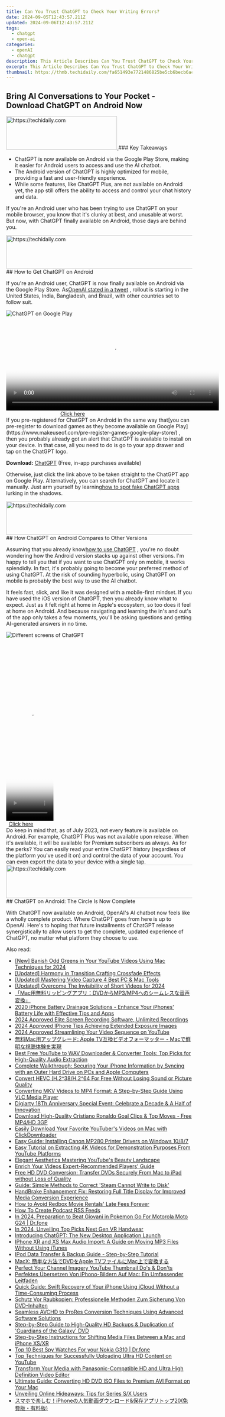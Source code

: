 ```yaml
---
title: Can You Trust ChatGPT to Check Your Writing Errors?
date: 2024-09-05T12:43:57.211Z
updated: 2024-09-06T12:43:57.211Z
tags:
  - chatgpt
  - open-ai
categories:
  - openAI
  - chatgpt
description: This Article Describes Can You Trust ChatGPT to Check Your Writing Errors?
excerpt: This Article Describes Can You Trust ChatGPT to Check Your Writing Errors?
thumbnail: https://thmb.techidaily.com/fa651493e7721486825be5cb6becb6ac17b9f66023f1145d44d12b2eec67b831.jpg
---
```


## Bring AI Conversations to Your Pocket - Download ChatGPT on Android Now

<!-- affiliate ads begin -->
<a href="https://aligracehair.sjv.io/c/5597632/2135414/19272" target="_top" id="2135414">
  <img src="//a.impactradius-go.com/display-ad/19272-2135414" border="0" alt="https://techidaily.com" width="300" height="90"/>
</a>
<img height="0" width="0" src="https://aligracehair.sjv.io/i/5597632/2135414/19272" style="position:absolute;visibility:hidden;" border="0" />
<!-- affiliate ads end -->
### Key Takeaways

* ChatGPT is now available on Android via the Google Play Store, making it easier for Android users to access and use the AI chatbot.
* The Android version of ChatGPT is highly optimized for mobile, providing a fast and user-friendly experience.
* While some features, like ChatGPT Plus, are not available on Android yet, the app still offers the ability to access and control your chat history and data.

 If you're an Android user who has been trying to use ChatGPT on your mobile browser, you know that it's clunky at best, and unusable at worst. But now, with ChatGPT finally available on Android, those days are behind you.

<!-- affiliate ads begin -->
<a href="https://ephamedtechinc.pxf.io/c/5597632/2137213/26400" target="_top" id="2137213">
  <img src="//a.impactradius-go.com/display-ad/26400-2137213" border="0" alt="https://techidaily.com" width="728" height="90"/>
</a>
<img height="0" width="0" src="https://ephamedtechinc.pxf.io/i/5597632/2137213/26400" style="position:absolute;visibility:hidden;" border="0" />
<!-- affiliate ads end -->
## How to Get ChatGPT on Android

 If you're an Android user, ChatGPT is now finally available on Android via the Google Play Store. As[OpenAI stated in a tweet](https://twitter.com/OpenAI/status/1683854695398522881) , rollout is starting in the United States, India, Bangladesh, and Brazil, with other countries set to follow suit.

![ChatGPT on Google Play](https://static1.makeuseofimages.com/wordpress/wp-content/uploads/wm/2023/07/chatgpt-google-play-1.jpg)

<!-- affiliate ads begin -->
<span id="1983471">
					<video width="576" height="240" style="cursor:pointer"
           poster="//a.impactradius-go.com/display-clicktoplayimage/1983471.png"
           onclick="if(!this.playClicked){this.play();this.setAttribute('controls',true);this.playClicked=true;}">
	   <source src="//a.impactradius-go.com/display-ad/22993-1983471">
	   <img src="//a.impactradius-go.com/display-clicktoplayimage/1983471.png" style="border: none; height: 100%; width: 100%; object-fit: contain">
	</video>
	<div style="width:360px;text-align:center"><a href="javascript:window.open(decodeURIComponent('https%3A%2F%2Fhomestyler.sjv.io%2Fc%2F5597632%2F1983471%2F22993'), '_blank');void(0);">Click here</a></div>
</span>
<img height="0" width="0" src="https://imp.pxf.io/i/5597632/1983471/22993" style="position:absolute;visibility:hidden;" border="0" />
<!-- affiliate ads end -->
 If you pre-registered for ChatGPT on Android in the same way that[you can pre-register to download games as they become available on Google Play](https://www.makeuseof.com/pre-register-games-google-play-store/) , then you probably already got an alert that ChatGPT is available to install on your device. In that case, all you need to do is go to your app drawer and tap on the ChatGPT logo.

**Download:** [ChatGPT](https://www.anrdoezrs.net/links/7251228/type/dlg/sid/UUmuoUeUpU2028180/https://play.google.com/store/apps/details?id=com.openai.chatgpt&hl=en&gl=US) (Free, in-app purchases available)

 Otherwise, just click the link above to be taken straight to the ChatGPT app on Google Play. Alternatively, you can search for ChatGPT and locate it manually. Just arm yourself by learning[how to spot fake ChatGPT apps](https://www.makeuseof.com/how-to-spot-fake-chatgpt-app-on-apple-app-store/) lurking in the shadows.

<!-- affiliate ads begin -->
<a href="https://bluettiit.sjv.io/c/5597632/2114267/17093" target="_top" id="2114267">
  <img src="//a.impactradius-go.com/display-ad/17093-2114267" border="0" alt="https://techidaily.com" width="728" height="90"/>
</a>
<img height="0" width="0" src="https://bluettiit.sjv.io/i/5597632/2114267/17093" style="position:absolute;visibility:hidden;" border="0" />
<!-- affiliate ads end -->
## How ChatGPT on Android Compares to Other Versions

 Assuming that you already know[how to use ChatGPT](https://www.makeuseof.com/how-to-use-chatgpt-by-openai) , you're no doubt wondering how the Android version stacks up against other versions. I'm happy to tell you that if you want to use ChatGPT only on mobile, it works splendidly. In fact, it's probably going to become your preferred method of using ChatGPT. At the risk of sounding hyperbolic, using ChatGPT on mobile is probably the best way to use the AI chatbot.

 It feels fast, slick, and like it was designed with a mobile-first mindset. If you have used the iOS version of ChatGPT, then you already know what to expect. Just as it felt right at home in Apple's ecosystem, so too does it feel at home on Android. And because navigating and learning the in's and out's of the app only takes a few moments, you'll be asking questions and getting AI-generated answers in no time.

![Different screens of ChatGPT](https://static1.makeuseofimages.com/wordpress/wp-content/uploads/wm/2023/07/chatgpt-android-overview.png)

<!-- affiliate ads begin -->
<span id="1993651">
					<video width="128" height="480" style="cursor:pointer"
           poster="//a.impactradius-go.com/display-clicktoplayimage/1993651.png"
           onclick="if(!this.playClicked){this.play();this.setAttribute('controls',true);this.playClicked=true;}">
	   <source src="//a.impactradius-go.com/display-ad/22993-1993651">
	   <img src="//a.impactradius-go.com/display-clicktoplayimage/1993651.png" style="border: none; height: 100%; width: 100%; object-fit: contain">
	</video>
	<div style="width:80px;text-align:center"><a href="javascript:window.open(decodeURIComponent('https%3A%2F%2Fhomestyler.sjv.io%2Fc%2F5597632%2F1993651%2F22993'), '_blank');void(0);">Click here</a></div>
</span>
<img height="0" width="0" src="https://imp.pxf.io/i/5597632/1993651/22993" style="position:absolute;visibility:hidden;" border="0" />
<!-- affiliate ads end -->
 Do keep in mind that, as of July 2023, not every feature is available on Android. For example, ChatGPT Plus was not available upon release. When it's available, it will be available for Premium subscribers as always. As for the perks? You can easily read your entire ChatGPT history (regardless of the platform you've used it on) and control the data of your account. You can even export the data to your device with a single tap.

<!-- affiliate ads begin -->
<a href="https://aidotcom.pxf.io/c/5597632/2134503/19576" target="_top" id="2134503">
  <img src="//a.impactradius-go.com/display-ad/19576-2134503" border="0" alt="https://techidaily.com" width="728" height="90"/>
</a>
<img height="0" width="0" src="https://aidotcom.pxf.io/i/5597632/2134503/19576" style="position:absolute;visibility:hidden;" border="0" />
<!-- affiliate ads end -->
## ChatGPT on Android: The Circle Is Now Complete

 With ChatGPT now available on Android, OpenAI's AI chatbot now feels like a wholly complete product. Where ChatGPT goes from here is up to OpenAI. Here's to hoping that future installments of ChatGPT release synergistically to allow users to get the complete, updated experience of ChatGPT, no matter what platform they choose to use.


<ins class="adsbygoogle"
     style="display:block"
     data-ad-format="autorelaxed"
     data-ad-client="ca-pub-7571918770474297"
     data-ad-slot="1223367746"></ins>



<ins class="adsbygoogle"
     style="display:block"
     data-ad-client="ca-pub-7571918770474297"
     data-ad-slot="8358498916"
     data-ad-format="auto"
     data-full-width-responsive="true"></ins>

<span class="atpl-alsoreadstyle">Also read:</span>
<div><ul>
<li><a href="https://facebook-video-share.techidaily.com/new-banish-odd-greens-in-your-youtube-videos-using-mac-techniques-for-2024/"><u>[New] Banish Odd Greens in Your YouTube Videos Using Mac Techniques for 2024</u></a></li>
<li><a href="https://article-files.techidaily.com/updated-harmony-in-transition-crafting-crossfade-effects/"><u>[Updated] Harmony in Transition  Crafting Crossfade Effects</u></a></li>
<li><a href="https://desktop-recording.techidaily.com/updated-mastering-video-capture-4-best-pc-and-mac-tools/"><u>[Updated] Mastering Video Capture  4 Best PC & Mac Tools</u></a></li>
<li><a href="https://youtube-docs.techidaily.com/ed-overcome-the-invisibility-of-short-videos-for-2024/"><u>[Updated] Overcome  The Invisibility of Short Videos for 2024</u></a></li>
<li><a href="https://tech-revival.techidaily.com/macdvdmp3mp4/"><u>「Mac用無料リッピングアプリ：DVDからMP3/MP4へのシームレスな音声変換」</u></a></li>
<li><a href="https://tech-revival.techidaily.com/2020-iphone-battery-drainage-solutions-enhance-your-iphones-battery-life-with-effective-tips-and-apps/"><u>2020 iPhone Battery Drainage Solutions - Enhance Your iPhones' Battery Life with Effective Tips and Apps</u></a></li>
<li><a href="https://screen-recording.techidaily.com/2024-approved-elite-screen-recording-software-unlimited-recordings/"><u>2024 Approved  Elite Screen Recording Software, Unlimited Recordings</u></a></li>
<li><a href="https://extra-skills.techidaily.com/2024-approved-iphone-tips-achieving-extended-exposure-images/"><u>2024 Approved  IPhone Tips  Achieving Extended Exposure Images</u></a></li>
<li><a href="https://youtube-tips.techidaily.com/approved-streamlining-your-video-sequence-on-youtube/"><u>2024 Approved  Streamlining Your Video Sequence on YouTube</u></a></li>
<li><a href="https://tech-revival.techidaily.com/mac-apple-tv-mac/"><u>無料Mac用アップグレード: Apple TV互換ビデオフォーマッター - Macで鮮明な視聴体験を実現</u></a></li>
<li><a href="https://tech-revival.techidaily.com/best-free-youtube-to-wav-downloader-and-converter-tools-top-picks-for-high-quality-audio-extraction/"><u>Best Free YouTube to WAV Downloader & Converter Tools: Top Picks for High-Quality Audio Extraction</u></a></li>
<li><a href="https://tech-revival.techidaily.com/complete-walkthrough-securing-your-iphone-information-by-syncing-with-an-outer-hard-drive-on-pcs-and-apple-computers/"><u>Complete Walkthrough: Securing Your iPhone Information by Syncing with an Outer Hard Drive on PCs and Apple Computers</u></a></li>
<li><a href="https://tech-revival.techidaily.com/convert-hevc-h238h264-for-free-without-losing-sound-or-picture-quality/"><u>Convert HEVC (H.2^38/H.2^64 For Free Without Losing Sound or Picture Quality</u></a></li>
<li><a href="https://tech-revival.techidaily.com/converting-mkv-videos-to-mp4-format-a-step-by-step-guide-using-vlc-media-player/"><u>Converting MKV Videos to MP4 Format: A Step-by-Step Guide Using VLC Media Player</u></a></li>
<li><a href="https://tech-revival.techidaily.com/digiarty-18th-anniversary-special-event-celebrate-a-decade-and-a-half-of-innovation/"><u>Digiarty 18Th Anniversary Special Event: Celebrate a Decade & A Half of Innovation</u></a></li>
<li><a href="https://tech-revival.techidaily.com/download-high-quality-cristiano-ronaldo-goal-clips-and-top-moves-free-mp4hd-3gp/"><u>Download High-Quality Cristiano Ronaldo Goal Clips & Top Moves - Free MP4/HD 3GP</u></a></li>
<li><a href="https://tech-revival.techidaily.com/easily-download-your-favorite-youtubers-videos-on-mac-with-clickdownloader/"><u>Easily Download Your Favorite YouTuber's Videos on Mac with ClickDownloader</u></a></li>
<li><a href="https://driver-download.techidaily.com/easy-guide-installing-canon-mp280-printer-drivers-on-windows-1087/"><u>Easy Guide: Installing Canon MP280 Printer Drivers on Windows 10/8/7</u></a></li>
<li><a href="https://tech-revival.techidaily.com/easy-tutorial-on-extracting-4k-videos-for-demonstration-purposes-from-youtube-platforms/"><u>Easy Tutorial on Extracting 4K Videos for Demonstration Purposes From YouTube Platforms</u></a></li>
<li><a href="https://youtube-clips.techidaily.com/elegant-aesthetics-mastering-youtubes-beauty-landscape/"><u>Elegant Aesthetics  Mastering YouTube's Beauty Landscape</u></a></li>
<li><a href="https://vp-tips.techidaily.com/enrich-your-videos-expert-recommended-players-guide/"><u>Enrich Your Videos  Expert-Recommended Players' Guide</u></a></li>
<li><a href="https://tech-revival.techidaily.com/free-hd-dvd-conversion-transfer-dvds-securely-from-mac-to-ipad-without-loss-of-quality/"><u>Free HD DVD Conversion: Transfer DVDs Securely From Mac to iPad without Loss of Quality</u></a></li>
<li><a href="https://win-howtos.techidaily.com/guide-simple-methods-to-correct-steam-cannot-write-to-disk/"><u>Guide: Simple Methods to Correct 'Steam Cannot Write to Disk'</u></a></li>
<li><a href="https://tech-revival.techidaily.com/handbrake-enhancement-fix-restoring-full-title-display-for-improved-media-conversion-experience/"><u>HandBrake Enhancement Fix: Restoring Full Title Display for Improved Media Conversion Experience</u></a></li>
<li><a href="https://tech-revival.techidaily.com/how-to-avoid-redbox-movie-rentals-late-fees-forever/"><u>How to Avoid Redbox Movie Rentals' Late Fees Forever</u></a></li>
<li><a href="https://extra-lessons.techidaily.com/how-to-create-podcast-rss-feeds/"><u>How To Create Podcast RSS Feeds</u></a></li>
<li><a href="https://android-pokemon-go.techidaily.com/in-2024-preparation-to-beat-giovani-in-pokemon-go-for-motorola-moto-g24-drfone-by-drfone-virtual-android/"><u>In 2024, Preparation to Beat Giovani in Pokemon Go For Motorola Moto G24 | Dr.fone</u></a></li>
<li><a href="https://fox-http.techidaily.com/in-2024-unveiling-top-picks-next-gen-vr-handwear/"><u>In 2024, Unveiling Top Picks  Next Gen VR Handwear</u></a></li>
<li><a href="https://some-guidance.techidaily.com/introducing-chatgpt-the-new-desktop-application-launch/"><u>Introducing ChatGPT: The New Desktop Application Launch</u></a></li>
<li><a href="https://tech-revival.techidaily.com/iphone-xr-and-xs-max-audio-import-a-guide-on-moving-mp3-files-without-using-itunes/"><u>IPhone XR and XS Max Audio Import: A Guide on Moving MP3 Files Without Using iTunes</u></a></li>
<li><a href="https://tech-revival.techidaily.com/ipod-data-transfer-and-backup-guide-step-by-step-tutorial/"><u>IPod Data Transfer & Backup Guide - Step-by-Step Tutorial</u></a></li>
<li><a href="https://tech-revival.techidaily.com/macx-dvdapple-tvmac/"><u>MacX: 簡単な方法でDVDをApple TVファイルにMac上で変換する</u></a></li>
<li><a href="https://youtube-webster.techidaily.com/ct-your-channel-imagery-youtube-thumbnail-dos-and-donts/"><u>Perfect Your Channel Imagery  YouTube Thumbnail Do's & Don'ts</u></a></li>
<li><a href="https://tech-revival.techidaily.com/perfektes-ubersetzen-von-iphono-bildern-auf-mac-ein-umfassender-leitfaden/"><u>Perfektes Übersetzen Von iPhono-Bildern Auf Mac: Ein Umfassender Leitfaden</u></a></li>
<li><a href="https://tech-revival.techidaily.com/quick-guide-swift-recovery-of-your-iphone-using-icloud-without-a-time-consuming-process/"><u>Quick Guide: Swift Recovery of Your iPhone Using iCloud Without a Time-Consuming Process</u></a></li>
<li><a href="https://tech-revival.techidaily.com/schutz-vor-raubkopien-professionelle-methoden-zum-sicherung-von-dvd-inhalten/"><u>Schutz Vor Raubkopien: Professionelle Methoden Zum Sicherung Von DVD-Inhalten</u></a></li>
<li><a href="https://tech-revival.techidaily.com/seamless-avchd-to-prores-conversion-techniques-using-advanced-software-solutions/"><u>Seamless AVCHD to ProRes Conversion Techniques Using Advanced Software Solutions</u></a></li>
<li><a href="https://tech-revival.techidaily.com/step-by-step-guide-to-high-quality-hd-backups-and-duplication-of-guardians-of-the-galaxy-dvd/"><u>Step-by-Step Guide to High-Quality HD Backups & Duplication of 'Guardians of the Galaxy' DVD</u></a></li>
<li><a href="https://tech-revival.techidaily.com/step-by-step-instructions-for-shifting-media-files-between-a-mac-and-iphone-xsxr/"><u>Step-by-Step Instructions for Shifting Media Files Between a Mac and iPhone XS/XR</u></a></li>
<li><a href="https://android-location-track.techidaily.com/top-10-best-spy-watches-for-your-nokia-g310-drfone-by-drfone-virtual-android/"><u>Top 10 Best Spy Watches For your Nokia G310 | Dr.fone</u></a></li>
<li><a href="https://tech-revival.techidaily.com/top-techniques-for-successfully-uploading-ultra-hd-content-on-youtube/"><u>Top Techniques for Successfully Uploading Ultra HD Content on YouTube</u></a></li>
<li><a href="https://tech-revival.techidaily.com/transform-your-media-with-panasonic-compatible-hd-and-ultra-high-definition-video-editor/"><u>Transform Your Media with Panasonic-Compatible HD and Ultra High Definition Video Editor</u></a></li>
<li><a href="https://tech-revival.techidaily.com/ultimate-guide-converting-hd-dvd-iso-files-to-premium-avi-format-on-your-mac/"><u>Ultimate Guide: Converting HD DVD ISO Files to Premium AVI Format on Your Mac</u></a></li>
<li><a href="https://games-able.techidaily.com/unveiling-online-hideaways-tips-for-series-sx-users/"><u>Unveiling Online Hideaways: Tips for Series S/X Users</u></a></li>
<li><a href="https://tech-revival.techidaily.com/iphoneand20/"><u>スマホで楽しむ！iPhoneの人気動画ダウンロード&保存アプリトップ20(免費版・有料版)</u></a></li>
</ul></div>

